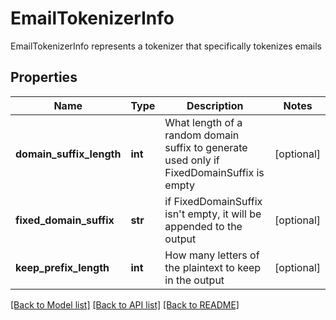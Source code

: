 # EmailTokenizerInfo

EmailTokenizerInfo represents a tokenizer that specifically tokenizes emails
## Properties
Name | Type | Description | Notes
------------ | ------------- | ------------- | -------------
**domain_suffix_length** | **int** | What length of a random domain suffix to generate used only if FixedDomainSuffix is empty | [optional] 
**fixed_domain_suffix** | **str** | if FixedDomainSuffix isn&#39;t empty, it will be appended to the output | [optional] 
**keep_prefix_length** | **int** | How many letters of the plaintext to keep in the output | [optional] 

[[Back to Model list]](../README.md#documentation-for-models) [[Back to API list]](../README.md#documentation-for-api-endpoints) [[Back to README]](../README.md)


